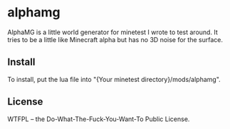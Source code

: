 # alphamg
AlphaMG is a little world generator for minetest I wrote to test around.
It tries to be a little like Minecraft alpha but has no 3D noise for the surface.

## Install
To install, put the lua file into "{Your minetest directory}/mods/alphamg".

## License
WTFPL – the Do-What-The-Fuck-You-Want-To Public License.
